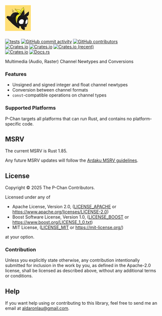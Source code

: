 # ![P-Chan](res/icon.png)

[![tests](https://github.com/AldaronLau/p-chan/actions/workflows/ci.yml/badge.svg)](https://github.com/AldaronLau/p-chan/actions/workflows/ci.yml)
[![GitHub commit activity](https://img.shields.io/github/commit-activity/y/AldaronLau/p-chan)](https://github.com/AldaronLau/p-chan/)
[![GitHub contributors](https://img.shields.io/github/contributors/AldaronLau/p-chan)](https://github.com/AldaronLau/p-chan/graphs/contributors)  
[![Crates.io](https://img.shields.io/crates/v/p-chan)](https://crates.io/crates/p-chan)
[![Crates.io](https://img.shields.io/crates/d/p-chan)](https://crates.io/crates/p-chan)
[![Crates.io (recent)](https://img.shields.io/crates/dr/p-chan)](https://crates.io/crates/p-chan)  
[![Crates.io](https://img.shields.io/crates/l/p-chan)](https://github.com/search?q=repo%3AAldaronLau%2Fp-chan+path%3A**%2FLICENSE*&type=code)
[![Docs.rs](https://docs.rs/p-chan/badge.svg)](https://docs.rs/p-chan/)

Multimedia (Audio, Raster) Channel Newtypes and Conversions

### Features

 - Unsigned and signed integer and float channel newtypes
 - Conversion between channel formats
 - `const`-compatible operations on channel types

### Supported Platforms

P-Chan targets all platforms that can run Rust, and contains no
platform-specific code.

## MSRV

The current MSRV is Rust 1.85.

Any future MSRV updates will follow the [Ardaku MSRV guidelines].

## License

Copyright © 2025 The P-Chan Contributors.

Licensed under any of
 - Apache License, Version 2.0, ([LICENSE_APACHE] or
   <https://www.apache.org/licenses/LICENSE-2.0>)
 - Boost Software License, Version 1.0, ([LICENSE_BOOST] or
   <https://www.boost.org/LICENSE_1_0.txt>)
 - MIT License, ([LICENSE_MIT] or <https://mit-license.org/>)

at your option.

### Contribution

Unless you explicitly state otherwise, any contribution intentionally submitted
for inclusion in the work by you, as defined in the Apache-2.0 license, shall be
licensed as described above, without any additional terms or conditions.

## Help

If you want help using or contributing to this library, feel free to send me an
email at <aldaronlau@gmail.com>.

[LICENSE_APACHE]: https://github.com/AldaronLau/p-chan/blob/v0/LICENSE_APACHE
[LICENSE_MIT]: https://github.com/AldaronLau/p-chan/blob/v0/LICENSE_MIT
[LICENSE_BOOST]: https://github.com/AldaronLau/p-chan/blob/v0/LICENSE_BOOST
[Ardaku MSRV guidelines]: https://github.com/ardaku/.github/blob/v1/profile/MSRV.md
